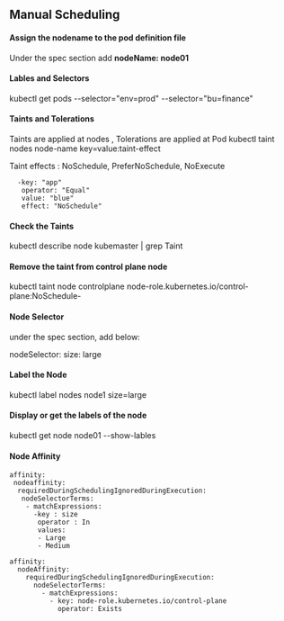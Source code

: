 ## Manual Scheduling
#### Assign the nodename to the pod definition file
Under the spec section add **nodeName: node01**

#### Lables and Selectors
kubectl get pods --selector="env=prod"  --selector="bu=finance"

#### Taints and Tolerations 
Taints are applied at nodes ,  Tolerations are applied at Pod
kubectl taint nodes node-name key=value:taint-effect

Taint effects : NoSchedule, PreferNoSchedule, NoExecute

```tolerations:
  -key: "app"
   operator: "Equal"
   value: "blue"
   effect: "NoSchedule"
```   

#### Check the Taints
kubectl describe node kubemaster | grep Taint

#### Remove the taint from control plane node
kubectl taint node controlplane node-role.kubernetes.io/control-plane:NoSchedule-

#### Node Selector
under the spec section, add below:

nodeSelector:
  size: large 

#### Label the Node
kubectl label nodes node1 size=large

#### Display or get the labels of the node
kubectl get node node01 --show-lables

#### Node Affinity 

```
affinity:
 nodeaffinity:
  requiredDuringSchedulingIgnoredDuringExecution:
   nodeSelectorTerms:
    - matchExpressions:
      -key : size
       operator : In
       values: 
       - Large
       - Medium
```       
```       
affinity:
  nodeAffinity:
    requiredDuringSchedulingIgnoredDuringExecution:
      nodeSelectorTerms:
        - matchExpressions:
          - key: node-role.kubernetes.io/control-plane
            operator: Exists      
```            
       
       



  
















